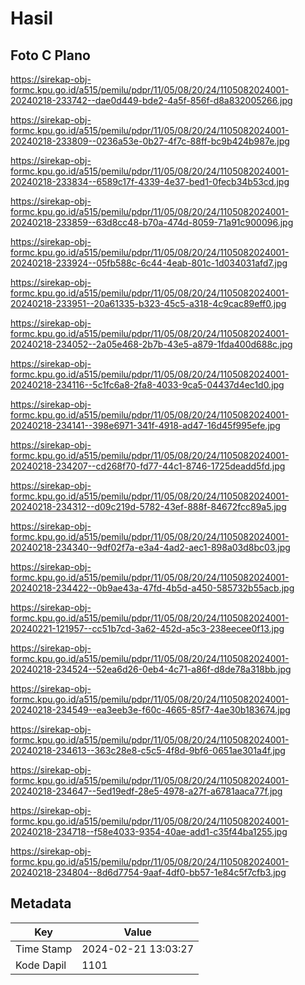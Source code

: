 # Hasil

## Foto C Plano

https://sirekap-obj-formc.kpu.go.id/a515/pemilu/pdpr/11/05/08/20/24/1105082024001-20240218-233742--dae0d449-bde2-4a5f-856f-d8a832005266.jpg

https://sirekap-obj-formc.kpu.go.id/a515/pemilu/pdpr/11/05/08/20/24/1105082024001-20240218-233809--0236a53e-0b27-4f7c-88ff-bc9b424b987e.jpg

https://sirekap-obj-formc.kpu.go.id/a515/pemilu/pdpr/11/05/08/20/24/1105082024001-20240218-233834--6589c17f-4339-4e37-bed1-0fecb34b53cd.jpg

https://sirekap-obj-formc.kpu.go.id/a515/pemilu/pdpr/11/05/08/20/24/1105082024001-20240218-233859--63d8cc48-b70a-474d-8059-71a91c900096.jpg

https://sirekap-obj-formc.kpu.go.id/a515/pemilu/pdpr/11/05/08/20/24/1105082024001-20240218-233924--05fb588c-6c44-4eab-801c-1d034031afd7.jpg

https://sirekap-obj-formc.kpu.go.id/a515/pemilu/pdpr/11/05/08/20/24/1105082024001-20240218-233951--20a61335-b323-45c5-a318-4c9cac89eff0.jpg

https://sirekap-obj-formc.kpu.go.id/a515/pemilu/pdpr/11/05/08/20/24/1105082024001-20240218-234052--2a05e468-2b7b-43e5-a879-1fda400d688c.jpg

https://sirekap-obj-formc.kpu.go.id/a515/pemilu/pdpr/11/05/08/20/24/1105082024001-20240218-234116--5c1fc6a8-2fa8-4033-9ca5-04437d4ec1d0.jpg

https://sirekap-obj-formc.kpu.go.id/a515/pemilu/pdpr/11/05/08/20/24/1105082024001-20240218-234141--398e6971-341f-4918-ad47-16d45f995efe.jpg

https://sirekap-obj-formc.kpu.go.id/a515/pemilu/pdpr/11/05/08/20/24/1105082024001-20240218-234207--cd268f70-fd77-44c1-8746-1725deadd5fd.jpg

https://sirekap-obj-formc.kpu.go.id/a515/pemilu/pdpr/11/05/08/20/24/1105082024001-20240218-234312--d09c219d-5782-43ef-888f-84672fcc89a5.jpg

https://sirekap-obj-formc.kpu.go.id/a515/pemilu/pdpr/11/05/08/20/24/1105082024001-20240218-234340--9df02f7a-e3a4-4ad2-aec1-898a03d8bc03.jpg

https://sirekap-obj-formc.kpu.go.id/a515/pemilu/pdpr/11/05/08/20/24/1105082024001-20240218-234422--0b9ae43a-47fd-4b5d-a450-585732b55acb.jpg

https://sirekap-obj-formc.kpu.go.id/a515/pemilu/pdpr/11/05/08/20/24/1105082024001-20240221-121957--cc51b7cd-3a62-452d-a5c3-238eecee0f13.jpg

https://sirekap-obj-formc.kpu.go.id/a515/pemilu/pdpr/11/05/08/20/24/1105082024001-20240218-234524--52ea6d26-0eb4-4c71-a86f-d8de78a318bb.jpg

https://sirekap-obj-formc.kpu.go.id/a515/pemilu/pdpr/11/05/08/20/24/1105082024001-20240218-234549--ea3eeb3e-f60c-4665-85f7-4ae30b183674.jpg

https://sirekap-obj-formc.kpu.go.id/a515/pemilu/pdpr/11/05/08/20/24/1105082024001-20240218-234613--363c28e8-c5c5-4f8d-9bf6-0651ae301a4f.jpg

https://sirekap-obj-formc.kpu.go.id/a515/pemilu/pdpr/11/05/08/20/24/1105082024001-20240218-234647--5ed19edf-28e5-4978-a27f-a6781aaca77f.jpg

https://sirekap-obj-formc.kpu.go.id/a515/pemilu/pdpr/11/05/08/20/24/1105082024001-20240218-234718--f58e4033-9354-40ae-add1-c35f44ba1255.jpg

https://sirekap-obj-formc.kpu.go.id/a515/pemilu/pdpr/11/05/08/20/24/1105082024001-20240218-234804--8d6d7754-9aaf-4df0-bb57-1e84c5f7cfb3.jpg


## Metadata

| Key        | Value               |
| ---------- | ------------------- |
| Time Stamp | 2024-02-21 13:03:27 |
| Kode Dapil | 1101                |



